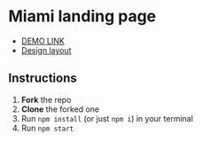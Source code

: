 # Miami landing page
- [DEMO LINK](https://Anna-Tkachenko.github.io/layout_miami/)
- [Design layout](https://www.figma.com/file/nHz8bflIwJaWP3P99vKTH5/miami_home_new?node-id=16033%3A3)

## Instructions
1. **Fork** the repo
2. **Clone** the forked one
3. Run `npm install` (or just `npm i`) in your terminal
4. Run `npm start`